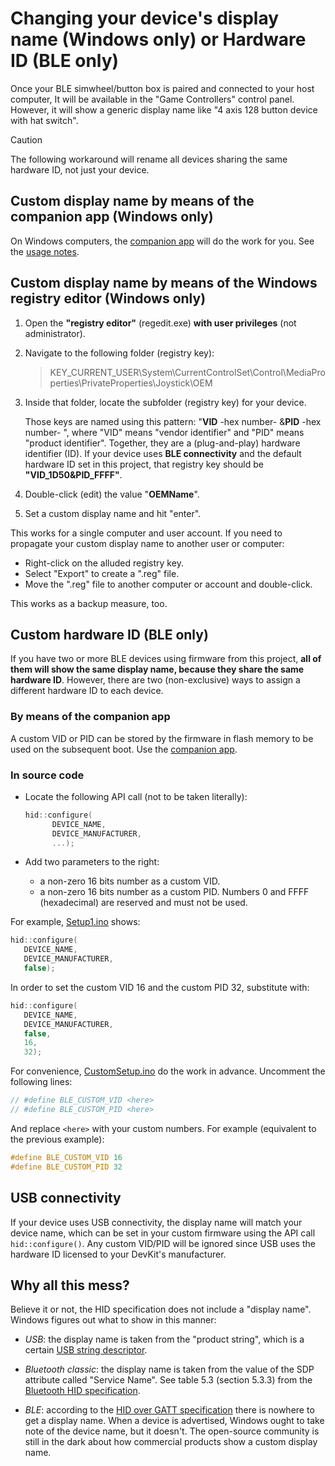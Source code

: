 # Changing your device's display name (Windows only) or Hardware ID (BLE only)

Once your BLE simwheel/button box is paired and connected to your host computer,
It will be available in the "Game Controllers" control panel.
However, it will show a generic display name like "4 axis 128 button device with hat switch".

> [!CAUTION]
> The following workaround will rename all devices sharing the same hardware ID,
> not just your device.

## Custom display name by means of the companion app (Windows only)

On Windows computers, the
[companion app](https://github.com/afpineda/SimWheelESP32Config)
will do the work for you. See the
[usage notes](https://github.com/afpineda/SimWheelESP32Config/blob/main/doc/UsageNotes_en.md).

## Custom display name by means of the Windows registry editor (Windows only)

1. Open the **"registry editor"** (regedit.exe) **with user privileges** (not administrator).
2. Navigate to the following folder (registry key):

   > KEY_CURRENT_USER\System\CurrentControlSet\Control\MediaProperties\PrivateProperties\Joystick\OEM

3. Inside that folder, locate the subfolder (registry key) for your device.

   Those keys are named using this pattern: "**VID** -hex number- &**PID** -hex number- ",
   where "VID" means "vendor identifier" and "PID" means "product identifier".
   Together, they are a (plug-and-play) hardware identifier (ID).
   If your device uses **BLE connectivity** and the default hardware ID set in this project,
   that registry key should be **"VID_1D50&PID_FFFF"**.

4. Double-click (edit) the value "**OEMName**".
5. Set a custom display name and hit "enter".

This works for a single computer and user account.
If you need to propagate your custom display name to another user or computer:

- Right-click on the alluded registry key.
- Select "Export" to create a ".reg" file.
- Move the ".reg" file to another computer or account and double-click.

This works as a backup measure, too.

## Custom hardware ID (BLE only)

If you have two or more BLE devices using firmware from this project,
**all of them will show the same display name, because they share the same hardware ID**.
However, there are two (non-exclusive) ways to assign a different hardware ID to each device.

### By means of the companion app

A custom VID or PID can be stored by the firmware in flash memory to be used on the subsequent boot.
Use the [companion app](https://github.com/afpineda/SimWheelESP32Config).

### In source code

- Locate the following API call (not to be taken literally):

  ```c++
  hid::configure(
        DEVICE_NAME,
        DEVICE_MANUFACTURER,
        ...);
  ```

- Add two parameters to the right:
  - a non-zero 16 bits number as a custom VID.
  - a non-zero 16 bits number as a custom PID.
  Numbers 0 and FFFF (hexadecimal) are reserved and must not be used.

For example, [Setup1.ino](../src/Firmware/Setup1/Setup1.ino) shows:

```c++
hid::configure(
   DEVICE_NAME,
   DEVICE_MANUFACTURER,
   false);
```

In order to set the custom VID 16 and the custom PID 32,
substitute with:

```c++
hid::configure(
   DEVICE_NAME,
   DEVICE_MANUFACTURER,
   false,
   16,
   32);
```

For convenience, [CustomSetup.ino](../src/Firmware/CustomSetup/CustomSetup.ino)
do the work in advance.
Uncomment the following lines:

```c++
// #define BLE_CUSTOM_VID <here>
// #define BLE_CUSTOM_PID <here>
```

And replace `<here>` with your custom numbers.
For example (equivalent to the previous example):

```c++
#define BLE_CUSTOM_VID 16
#define BLE_CUSTOM_PID 32
```

## USB connectivity

If your device uses USB connectivity, the display name will match your device name,
which can be set in your custom firmware using the API call `hid::configure()`.
Any custom VID/PID will be ignored since USB uses the hardware ID
licensed to your DevKit's manufacturer.

## Why all this mess?

Believe it or not, the HID specification does not include a "display name".
Windows figures out what to show in this manner:

- *USB*: the display name is taken from the "product string",
  which is a certain [USB string descriptor](https://beyondlogic.org/usbnutshell/usb5.shtml#StringDescriptors).

- *Bluetooth classic*: the display name is taken from the value of the SDP attribute called "Service Name".
  See table 5.3 (section 5.3.3) from the
  [Bluetooth HID specification](https://www.bluetooth.com/specifications/specs/human-interface-device-profile-1-1-1/).

- *BLE*: according to the
  [HID over GATT specification](https://www.bluetooth.com/specifications/specs/hid-over-gatt-profile-1-0/)
  there is nowhere to get a display name.
  When a device is advertised, Windows ought to take note of the device name, but it doesn't.
  The open-source community is still in the dark about how commercial products show a custom display name.
